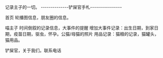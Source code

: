 记录主子的一切。
--------------铲屎官手札----------------

首页
轮播图信息，朋友圈的信息。


喵主子
时间倒叙的记录信息，大事件的提醒
增加大事件记录：出生日期，到家日期，疫苗日期，驱虫，怀孕。公猫/母猫的照片
用品记录：猫粮的记录，猫罐头，猫用品。


铲屎官，关于我们。联系电话